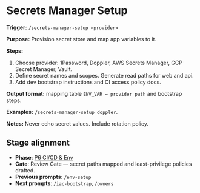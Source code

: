 # Secrets Manager Setup

**Trigger:** `/secrets-manager-setup <provider>`

**Purpose:** Provision secret store and map app variables to it.

**Steps:**

1. Choose provider: 1Password, Doppler, AWS Secrets Manager, GCP Secret Manager, Vault.
2. Define secret names and scopes. Generate read paths for web and api.
3. Add dev bootstrap instructions and CI access policy docs.

**Output format:** mapping table `ENV_VAR → provider path` and bootstrap steps.

**Examples:** `/secrets-manager-setup doppler`.

**Notes:** Never echo secret values. Include rotation policy.

## Stage alignment

- **Phase**: [P6 CI/CD & Env](WORKFLOW.md#p6-cicd--env)
- **Gate**: Review Gate — secret paths mapped and least-privilege policies drafted.
- **Previous prompts**: `/env-setup`
- **Next prompts**: `/iac-bootstrap`, `/owners`
